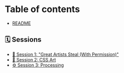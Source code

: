 # Table of contents

* [README](README.md)

## 🗓 Sessions

* [🎨 Session 1: "Great Artists Steal (With Permission)"](sessions/session-1-great-artists-steal-with-permission.md)
* [🔳 Session 2: CSS Art](sessions/session-2-css-art.md)
* [⚙ Session 3: Processing](sessions/session-3-processing.md)
